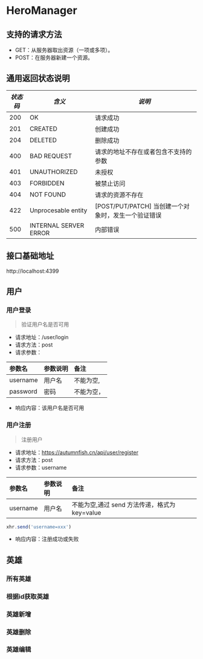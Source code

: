 # HeroManager

## 支持的请求方法

- GET：从服务器取出资源（一项或多项）。
- POST：在服务器新建一个资源。

  

## 通用返回状态说明

| _状态码_ | _含义_                | _说明_                                              |
| -------- | --------------------- | --------------------------------------------------- |
| 200      | OK                    | 请求成功                                            |
| 201      | CREATED               | 创建成功                                            |
| 204      | DELETED               | 删除成功                                            |
| 400      | BAD REQUEST           | 请求的地址不存在或者包含不支持的参数                |
| 401      | UNAUTHORIZED          | 未授权                                              |
| 403      | FORBIDDEN             | 被禁止访问                                          |
| 404      | NOT FOUND             | 请求的资源不存在                                    |
| 422      | Unprocesable entity   | [POST/PUT/PATCH] 当创建一个对象时，发生一个验证错误 |
| 500      | INTERNAL SERVER ERROR | 内部错误                                            |

## 接口基础地址

http://localhost:4399

## 用户

### 用户登录

> 验证用户名是否可用

- 请求地址：/user/login
- 请求方法：post
- 请求参数：

| 参数名   | 参数说明 | 备注       |
| :------- | :------- | :--------- |
| username | 用户名   | 不能为空,  |
| password | 密码     | 不能为空， |

- 响应内容：该用户名是否可用

### 用户注册

> 注册用户

- 请求地址：https://autumnfish.cn/api/user/register
- 请求方法：post
- 请求参数：username

| 参数名   | 参数说明 | 备注                                          |
| :------- | :------- | :-------------------------------------------- |
| username | 用户名   | 不能为空,通过 send 方法传递，格式为 key=value |

```js
xhr.send('username=xxx')
```

- 响应内容：注册成功或失败

## 英雄

### 所有英雄

### 根据id获取英雄

### 英雄新增

### 英雄删除

### 英雄编辑

